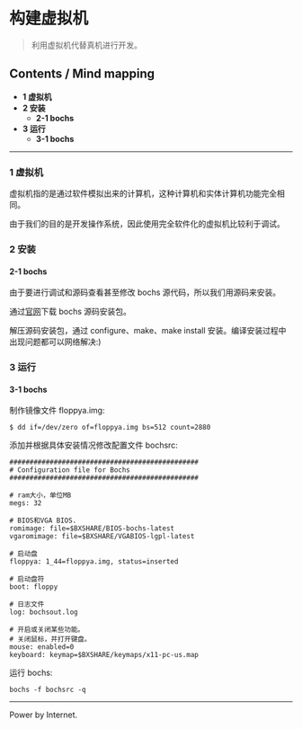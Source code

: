 # 构建虚拟机
> 利用虚拟机代替真机进行开发。

## Contents / Mind mapping
- **1 虚拟机**
- **2 安装**
  - **2-1 bochs**
- **3 运行**
  - **3-1 bochs**

---

### 1 虚拟机

虚拟机指的是通过软件模拟出来的计算机，这种计算机和实体计算机功能完全相同。

由于我们的目的是开发操作系统，因此使用完全软件化的虚拟机比较利于调试。



### 2 安装

#### 2-1 bochs

由于要进行调试和源码查看甚至修改 bochs 源代码，所以我们用源码来安装。

通过[官网](https://sourceforge.net/projects/bochs/files/bochs/)下载 bochs 源码安装包。

解压源码安装包，通过 configure、make、make install 安装。编译安装过程中出现问题都可以网络解决:)



### 3 运行

#### 3-1 bochs

制作镜像文件 floppya.img:

```
$ dd if=/dev/zero of=floppya.img bs=512 count=2880
```


添加并根据具体安装情况修改配置文件 bochsrc:

```
###############################################
# Configuration file for Bochs
###############################################

# ram大小，单位MB
megs: 32

# BIOS和VGA BIOS.
romimage: file=$BXSHARE/BIOS-bochs-latest
vgaromimage: file=$BXSHARE/VGABIOS-lgpl-latest

# 启动盘
floppya: 1_44=floppya.img, status=inserted

# 启动盘符
boot: floppy

# 日志文件
log: bochsout.log

# 开启或关闭某些功能。
# 关闭鼠标，并打开键盘。
mouse: enabled=0
keyboard: keymap=$BXSHARE/keymaps/x11-pc-us.map
```

运行 bochs:

```
bochs -f bochsrc -q
```



---
Power by Internet.
